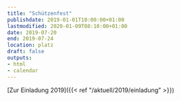 ```yaml
---
title: "Schützenfest"
publishdate: 2019-01-01T10:00:00+01:00
lastmodified: 2020-01-09T08:10:00+01:00
date: 2019-07-20
end: 2019-07-24
location: platz
draft: false
outputs:
- html
- calendar
---
```

[Zur Einladung 2019]({{< ref "/aktuell/2019/einladung" >}})
